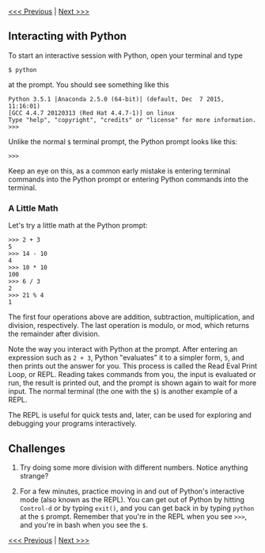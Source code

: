 [<<< Previous](installation.md) | [Next >>>](types.md)

## Interacting with Python

To start an interactive session with Python, open your terminal and type

	$ python
	
at the prompt. 	You should see something like this

```
Python 3.5.1 |Anaconda 2.5.0 (64-bit)| (default, Dec  7 2015, 11:16:01) 
[GCC 4.4.7 20120313 (Red Hat 4.4.7-1)] on linux
Type "help", "copyright", "credits" or "license" for more information.
>>> 
```

Unlike the normal `$` terminal prompt, the Python prompt looks like this:

```
>>>
```

Keep an eye on this, as a common early mistake is entering terminal commands into the Python prompt or entering Python commands into the terminal.

### A Little Math

Let's try a little math at the Python prompt:

```
>>> 2 + 3
5
>>> 14 - 10
4
>>> 10 * 10
100
>>> 6 / 3
2
>>> 21 % 4
1
```

The first four operations above are addition, subtraction, multiplication, and division, respectively. The last operation is modulo, or mod, which returns the remainder after division.

Note the way you interact with Python at the prompt. After entering an expression such as `2 + 3`, Python "evaluates" it to a simpler form, `5`, and then prints out the answer for you. This process is called the Read Eval Print Loop, or REPL. Reading takes commands from you, the input is evaluated or run, the result is printed out, and the prompt is shown again to wait for more input. The normal terminal (the one with the `$`) is another example of a REPL. 

The REPL is useful for quick tests and, later, can be used for exploring and debugging your programs interactively.

## Challenges

1. Try doing some more division with different numbers. Notice anything strange?

2. For a few minutes, practice moving in and out of Python's interactive mode (also known as the REPL). You can get out of Python by hitting `Control-d` or by typing `exit()`, and you can get back in by typing `python` at the `$` prompt. Remember that you're in the REPL when you see `>>>`, and you're in bash when you see the `$`.

[<<< Previous](installation.md) | [Next >>>](types.md)
